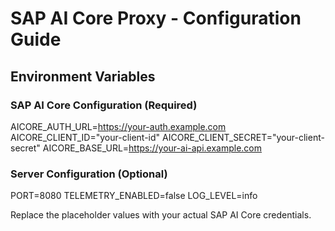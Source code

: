 # SAP AI Core Proxy - Configuration Guide

## Environment Variables

### SAP AI Core Configuration (Required)
AICORE_AUTH_URL=https://your-auth.example.com
AICORE_CLIENT_ID="your-client-id"
AICORE_CLIENT_SECRET="your-client-secret"
AICORE_BASE_URL=https://your-ai-api.example.com

### Server Configuration (Optional)
PORT=8080
TELEMETRY_ENABLED=false
LOG_LEVEL=info

Replace the placeholder values with your actual SAP AI Core credentials.
